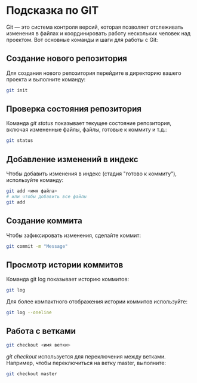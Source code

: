 # Подсказка по GIT
Git — это система контроля версий, которая позволяет отслеживать изменения в файлах и координировать работу нескольких человек над проектом. Вот основные команды и шаги для работы с Git:

## Создание нового репозитория

Для создания нового репозитория перейдите в директорию вашего проекта и выполните команду:
```sh
git init
```

## Проверка состояния репозитория

Команда *git status* показывает текущее состояние репозитория, включая измененные файлы, файлы, готовые к коммиту и т.д.:

```sh
git status
```
## Добавление изменений в индекс

Чтобы добавить изменения в индекс (стадия "готово к коммиту"), используйте команду:
```sh
git add <имя файла>
# или чтобы добавить все файлы
git add
```
## Создание коммита

Чтобы зафиксировать изменения, сделайте коммит:
```sh
git commit -m "Message"
```
## Просмотр истории коммитов

Команда git log показывает историю коммитов:

```sh
git log
```

Для более компактного отображения истории коммитов используйте:
```sh
git log --oneline
```
## Работа с ветками

```sh
git checkout <имя ветки>
```
 *git checkout* используется для переключения между ветками. Например, чтобы переключиться на ветку master, выполните:

```sh
git checkout master
```
